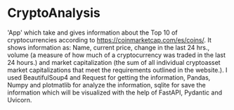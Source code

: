 # CryptoAnalysis

'App' which take and gives information about the Top 10 of cryptocurrencies according to https://coinmarketcap.com/es/coins/. It shows information as: Name, current price, change in the last 24 hrs., volume (a measure of how much of a cryptocurrency was traded in the last 24 hours.) and market capitalization (the sum of all individual cryptoasset market capitalizations that meet the requirements outlined in the website.). I used BeautifulSoup4 and Request for getting the information, Pandas, Numpy and plotmatlib for analyze the information, sqlite for save the information which will be visualized with the help of FastAPI, Pydantic and Uvicorn.
